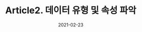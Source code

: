 ---
title:  "Article2. 데이터 유형 및 속성 파악"

categories:
  - 빅데이터 분석 기사
tags: 
  - Part1. 빅데이터 분석 기획
  - Chapter3. 데이터 수집 및 저장 계획
  - Section1. 데이터 수집 및 전환
  - Article2. 데이터 유형 및 속성 파악

toc: true
toc_sticky: true
 
date: 2021-02-23
last_modified_at: 2021-02-25
---